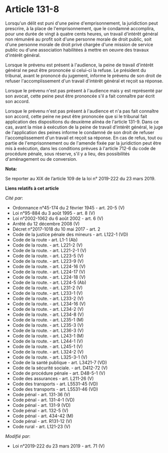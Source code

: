 # Article 131-8

Lorsqu'un délit est puni d'une peine d'emprisonnement, la juridiction peut prescrire, à la place de l'emprisonnement, que le
condamné accomplira, pour une durée de vingt à quatre cents heures, un travail d'intérêt général non rémunéré au profit soit
d'une personne morale de droit public, soit d'une personne morale de droit privé chargée d'une mission de service public ou
d'une association habilitées à mettre en oeuvre des travaux d'intérêt général.

Lorsque le prévenu est présent à l'audience, la peine de travail d'intérêt général ne peut être prononcée si celui-ci la
refuse. Le président du tribunal, avant le prononcé du jugement, informe le prévenu de son droit de refuser l'accomplissement
d'un travail d'intérêt général et reçoit sa réponse.

Lorsque le prévenu n'est pas présent à l'audience mais y est représenté par son avocat, cette peine peut être prononcée s'il
a fait connaître par écrit son accord.

Lorsque le prévenu n'est pas présent à l'audience et n'a pas fait connaître son accord, cette peine ne peut être prononcée
que si le tribunal fait application des dispositions du deuxième alinéa de l'article 131-9. Dans ce cas, avant la mise à
exécution de la peine de travail d'intérêt général, le juge de l'application des peines informe le condamné de son droit de
refuser l'accomplissement d'un travail et reçoit sa réponse. En cas de refus, tout ou partie de l'emprisonnement ou de
l'amende fixée par la juridiction peut être mis à exécution, dans les conditions prévues à l'article 712-6 du code de
procédure pénale, sous réserve, s'il y a lieu, des possibilités d'aménagement ou de conversion.

**Nota:**

Se reporter au XIX de l’article 109 de la loi n° 2019-222 du 23 mars 2019.

**Liens relatifs à cet article**

_Cité par_:

  - Ordonnance n°45-174 du 2 février 1945 - art. 20-5 (V)
  - Loi n°95-884 du 3 août 1995 - art. 8 (V)
  - Loi n°2002-1062 du 6 août 2002 - art. 6 (V)
  - Arrêté du 12 décembre 2008 (V)
  - Décret n°2017-1018 du 10 mai 2017 - art. 2
  - Code de la justice pénale des mineurs - art. L122-1 (VD)
  - Code de la route - art. L1-1 (Ab)
  - Code de la route. - art. L221-2 (V)
  - Code de la route. - art. L221-2-1 (V)
  - Code de la route. - art. L223-5 (V)
  - Code de la route. - art. L223-9 (V)
  - Code de la route. - art. L224-16 (V)
  - Code de la route. - art. L224-17 (V)
  - Code de la route. - art. L224-18 (V)
  - Code de la route. - art. L224-5 (Ab)
  - Code de la route. - art. L231-2 (V)
  - Code de la route. - art. L233-1 (V)
  - Code de la route. - art. L233-2 (V)
  - Code de la route. - art. L234-16 (V)
  - Code de la route. - art. L234-2 (V)
  - Code de la route. - art. L234-8 (V)
  - Code de la route. - art. L235-1 (M)
  - Code de la route. - art. L235-3 (V)
  - Code de la route. - art. L236-3 (V)
  - Code de la route. - art. L243-1 (M)
  - Code de la route. - art. L244-1 (V)
  - Code de la route. - art. L245-1 (V)
  - Code de la route. - art. L324-2 (V)
  - Code de la route. - art. L325-3-1 (V)
  - Code de la santé publique - art. L3421-7 (VD)
  - Code de la sécurité sociale. - art. D412-72 (V)
  - Code de procédure pénale - art. D48-5-1 (V)
  - Code des assurances - art. L211-26 (V)
  - Code des transports - art. L5531-45 (VD)
  - Code des transports - art. L5531-46 (VD)
  - Code pénal - art. 131-36 (V)
  - Code pénal - art. 131-4-1 (VD)
  - Code pénal - art. 131-9 (VD)
  - Code pénal - art. 132-5 (V)
  - Code pénal - art. 434-42 (M)
  - Code pénal - art. R131-12 (V)
  - Code rural - art. L121-23 (V)

_Modifié par_:

  - Loi n°2019-222 du 23 mars 2019 - art. 71 (V)

